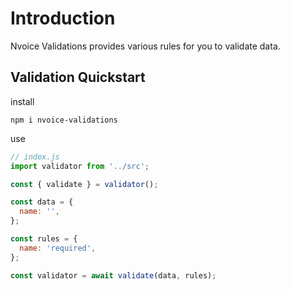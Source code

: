 # Introduction

Nvoice Validations provides various rules for you to validate data.

## Validation Quickstart

install

``npm i nvoice-validations``

use

```javascript
// index.js
import validator from '../src';

const { validate } = validator();

const data = {
  name: '',
};

const rules = {
  name: 'required',
};

const validator = await validate(data, rules);
```
